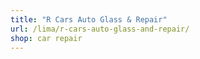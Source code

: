 ```yaml
---
title: "R Cars Auto Glass & Repair"
url: /lima/r-cars-auto-glass-and-repair/
shop: car repair
---
```

